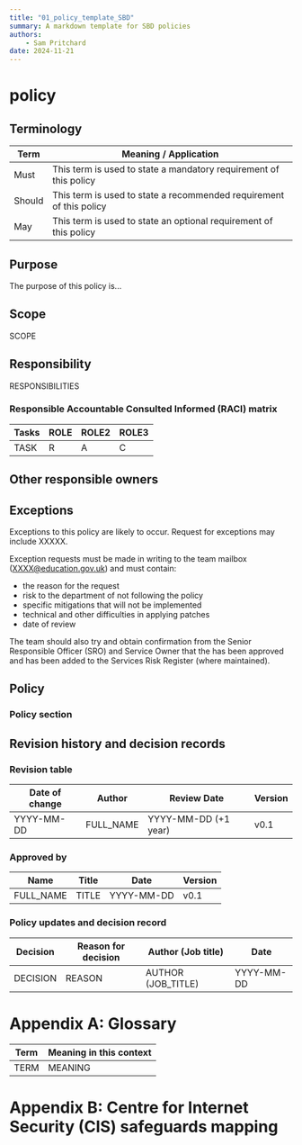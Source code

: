 ```yaml
---
title: "01_policy_template_SBD"
summary: A markdown template for SBD policies
authors:
    - Sam Pritchard
date: 2024-11-21
---
```


# <NAME> policy

## Terminology

| Term       | Meaning / Application                                               |
| ---------- | ------------------------------------------------------------------- |
| Must       | This term is used to state a mandatory requirement of this policy   |
| Should     | This term is used to state a recommended requirement of this policy |
| May        | This term is used to state an optional requirement of this policy   |


## Purpose
The purpose of this policy is...

## Scope
SCOPE

## Responsibility
RESPONSIBILITIES 

### Responsible Accountable Consulted Informed (RACI) matrix

| Tasks                               | ROLE              | ROLE2          | ROLE3   |
| ----------------------------------- | ----------------- | -------------- | ------- |
| TASK                                | R                 | A              | C       |


## Other responsible owners

## Exceptions
Exceptions to this policy are likely to occur. Request for exceptions may include XXXXX.

Exception requests must be made in writing to the <TEAM> team mailbox (XXXX@education.gov.uk) and must contain: 

* the reason for the request
* risk to the department of not following the policy
* specific mitigations that will not be implemented
* technical and other difficulties in applying patches
* date of review 
  
The <TEAM> team should also try and obtain confirmation from the Senior Responsible Officer (SRO) and Service Owner that the <EXCEPTION> has been approved and has been added to the Services Risk Register (where maintained). 

## Policy

### Policy section


## Revision history and decision records

### Revision table

| Date of change | Author             | Review Date          | Version |
| -------------- | ------------------ | -------------------- | ------- |
| YYYY-MM-DD     | FULL_NAME          | YYYY-MM-DD (+1 year) | v0.1    |


### Approved by

| Name            | Title     | Date       | Version |
| --------------- | --------- | ---------- | ------- |
| FULL_NAME       | TITLE     | YYYY-MM-DD | v0.1    |      


### Policy updates and decision record
| Decision | Reason for decision | Author (Job title) | Date       |
| -------- | ------------------- | ------------------ | ---------- |
| DECISION | REASON              | AUTHOR (JOB_TITLE) | YYYY-MM-DD |


# Appendix A: Glossary

| Term                    | Meaning in this context |
| ----------------------- | ----------------------- |
| TERM                    | MEANING                 |


# Appendix B: Centre for Internet Security (CIS) safeguards mapping


